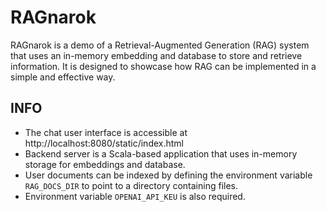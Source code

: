 # RAGnarok

RAGnarok is a demo of a Retrieval-Augmented Generation (RAG) system that uses an in-memory
embedding and database to store and retrieve information. It is designed to showcase how RAG can
be implemented in a simple and effective way.

## INFO

- The chat user interface is accessible at http://localhost:8080/static/index.html
- Backend server is a Scala-based application that uses in-memory storage for embeddings and
	database.
- User documents can be indexed by defining the environment variable `RAG_DOCS_DIR` to point to a
	directory containing files.
- Environment variable `OPENAI_API_KEU` is also required.
